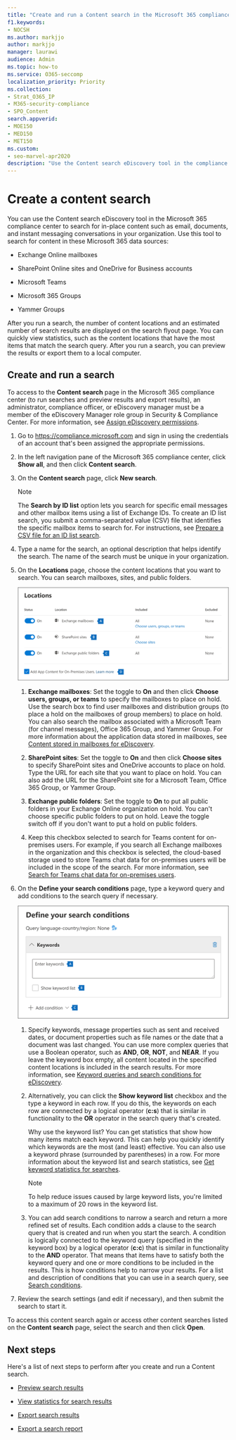 ```yaml
---
title: "Create and run a Content search in the Microsoft 365 compliance center"
f1.keywords:
- NOCSH
ms.author: markjjo
author: markjjo
manager: laurawi
audience: Admin
ms.topic: how-to
ms.service: O365-seccomp
localization_priority: Priority
ms.collection: 
- Strat_O365_IP
- M365-security-compliance
- SPO_Content
search.appverid:
- MOE150
- MED150
- MET150
ms.custom:
- seo-marvel-apr2020
description: "Use the Content search eDiscovery tool in the compliance center to search for content in different Microsoft 365 services."
---
```


# Create a content search

You can use the Content search eDiscovery tool in the Microsoft 365 compliance center to search for in-place content such as email, documents, and instant messaging conversations in your organization. Use this tool to search for content in these Microsoft 365 data sources:
  
- Exchange Online mailboxes

- SharePoint Online sites and OneDrive for Business accounts

- Microsoft Teams

- Microsoft 365 Groups

- Yammer Groups

After you run a search, the number of content locations and an estimated number of search results are displayed on the search flyout page. You can quickly view statistics, such as the content locations that have the most items that match the search query. After you run a search, you can preview the results or export them to a local computer.

## Create and run a search

To access to the **Content search** page in the Microsoft 365 compliance center (to run searches and preview results and export results), an administrator, compliance officer, or eDiscovery manager must be a member of the eDiscovery Manager role group in Security & Compliance Center. For more information, see [Assign eDiscovery permissions](assign-ediscovery-permissions.md).
  
1. Go to <https://compliance.microsoft.com> and sign in using the credentials of an account that's been assigned the appropriate permissions.

2. In the left navigation pane of the Microsoft 365 compliance center, click **Show all**, and then click **Content search**.

3. On the **Content search** page, click **New search**.

   > [!NOTE]
   > The **Search by ID list** option lets you search for specific email messages and other mailbox items using a list of Exchange IDs. To create an ID list search, you submit a comma-separated value (CSV) file that identifies the specific mailbox items to search for. For instructions, see [Prepare a CSV file for an ID list search](csv-file-for-an-id-list-content-search.md).

4. Type a name for the search, an optional description that helps identify the search. The name of the search must be unique in your organization.

5. On the **Locations** page, choose the content locations that you want to search. You can search mailboxes, sites, and public folders.

    ![Choose the content locations to place on hold](../media/ContentSearchLocations.png)
  
   1. **Exchange mailboxes**: Set the toggle to **On** and then click **Choose users, groups, or teams** to specify the mailboxes to place on hold. Use the search box to find user mailboxes and distribution groups (to place a hold on the mailboxes of group members) to place on hold. You can also search the mailbox associated with a Microsoft Team (for channel messages), Office 365 Group, and Yammer Group. For more information about the application data stored in mailboxes, see [Content stored in mailboxes for eDiscovery](what-is-stored-in-exo-mailbox.md).

   2. **SharePoint sites**: Set the toggle to **On** and then click **Choose sites** to specify SharePoint sites and OneDrive accounts to place on hold. Type the URL for each site that you want to place on hold. You can also add the URL for the SharePoint site for a Microsoft Team, Office 365 Group, or Yammer Group.
  
   3. **Exchange public folders**: Set the toggle to **On** to put all public folders in your Exchange Online organization on hold. You can't choose specific public folders to put on hold. Leave the toggle switch off if you don't want to put a hold on public folders.
  
   4. Keep this checkbox selected to search for Teams content for on-premises users. For example, if you search all Exchange mailboxes in the organization and this checkbox is selected, the cloud-based storage used to store Teams chat data for on-premises users will be included in the scope of the search. For more information, see [Search for Teams chat data for on-premises users](search-cloud-based-mailboxes-for-on-premises-users.md).

6. On the **Define your search conditions** page, type a keyword query and add conditions to the search query if necessary.

   ![Configure the search query](../media/ContentSearchQuery.png)

   1. Specify keywords, message properties such as sent and received dates, or document properties such as file names or the date that a document was last changed. You can use more complex queries that use a Boolean operator, such as **AND**, **OR**, **NOT**, and **NEAR**. If you leave the keyword box empty, all content located in the specified content locations is included in the search results. For more information, see [Keyword queries and search conditions for eDiscovery](keyword-queries-and-search-conditions.md).

   2. Alternatively, you can click the **Show keyword list** checkbox and the type a keyword in each row. If you do this, the keywords on each row are connected by a logical operator (**c:s**) that is similar in functionality to the **OR** operator in the search query that's created.

      Why use the keyword list? You can get statistics that show how many items match each keyword. This can help you quickly identify which keywords are the most (and least) effective. You can also use a keyword phrase (surrounded by parentheses) in a row. For more information about the keyword list and search statistics, see [Get keyword statistics for searches](view-keyword-statistics-for-content-search.md#get-keyword-statistics-for-searches).

      > [!NOTE]
      > To help reduce issues caused by large keyword lists, you're limited to a maximum of 20 rows in the keyword list.

   3. You can add search conditions to narrow a search and return a more refined set of results. Each condition adds a clause to the search query that is created and run when you start the search. A condition is logically connected to the keyword query (specified in the keyword box) by a logical operator (**c:c**) that is similar in functionality to the **AND** operator. That means that items have to satisfy both the keyword query and one or more conditions to be included in the results. This is how conditions help to narrow your results. For a list and description of conditions that you can use in a search query, see [Search conditions](keyword-queries-and-search-conditions.md#search-conditions).

7. Review the search settings (and edit if necessary), and then submit the search to start it.
  
To access this content search again or access other content searches listed on the **Content search** page, select the search and then click **Open**.
  
## Next steps

Here's a list of next steps to perform after you create and run a Content search.

- [Preview search results](preview-ediscovery-search-results.md)

- [View statistics for search results](view-keyword-statistics-for-content-search.md)

- [Export search results](export-search-results.md)

- [Export a search report](export-a-content-search-report.md)

